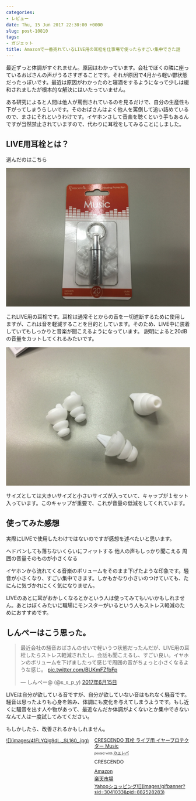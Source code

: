 ```yaml
---
categories:
- レビュー
date: Thu, 15 Jun 2017 22:30:00 +0000
slug: post-10810
tags:
- ガジェット
title: Amazonで一番売れているLIVE用の耳栓を仕事場で使ったらすごい集中できた話
---
```


最近ずっと体調がすぐれません。原因はわかっています。会社でぼくの隣に座っているおばさんの<stgrong>声がうるさすぎる</stgrong>ことです。それが原因で4月から軽い鬱状態だったっぽいです。最近は原因がわかったのと寝酒をするようになって少しは緩和されましたが根本的な解決にはいたっていません。

ある研究によると人間は他人が罵倒されているのを見るだけで、自分の生産性も下がってしまうらしいです。そのおばさんはよく他人を罵倒して追い詰めているので、まさにそれというわけです。イヤホンさして音楽を聴くという手もあるんですが当然禁止されていますので、代わりに耳栓をしてみることにしました。<!--more--><h2>LIVE用耳栓とは？</h2>
選んだのはこちら

![](images/IIMG_7484.jpg)

これLIVE用の耳栓です。耳栓は通常そとからの音を一切遮断するために使用しますが、これは音を軽減することを目的としています。そのため、LIVE中に装着していてもしっかりと音楽が聞こえるようになっています。
説明によると20dBの音量をカットしてくれるみたいです。

![](images/IIMG_7485.jpg)

サイズとしては大きいサイズと小さいサイズが入っていて、キャップが１セット入っています。このキャップが重要で、これが音量の低減をしてくれています。

<!--ご覧のように完全に密封していないため音が聞こえます。-->


<h2>使ってみた感想</h2>

実際にLIVEで使用したわけではないのですが感想を述べたいと思います。

ヘドバンしても落ちないくらいにフィットする
他人の声もしっかり聞こえる
周囲の音量そのものが小さくなる

イヤホンから流れてくる音楽のボリュームをそのまま下げたような印象です。騒音が小さくなり、すごい集中できます。しかもかなり小さいのつけていても、たにんに気づかれにくく気になりません。

LIVEのあとに耳がおかしくなるとかという人は使ってみてもいいかもしれません。あとはぼくみたいに職場にモンスターがいるという人もストレス軽減のためにおすすめです。


<h2>しんぺーはこう思った。</h2>

<blockquote class="twitter-tweet" data-lang="ja"><p lang="ja" dir="ltr">最近会社の騒音おばさんのせいで軽いうつ状態だったんだが、LIVE用の耳栓したらストレス軽減されたし、会話も聞こえるし、すごい良い。イヤホンのボリュームを下げましたって感じで周囲の音がちょっと小さくなるような感じ。 <a href="https://t.co/BUKmFZfbFp">pic.twitter.com/BUKmFZfbFp</a></p>&mdash; しんぺー@ (@s_s_p_y) <a href="https://twitter.com/s_s_p_y/status/875460989013053441">2017年6月15日</a></blockquote>
<script async src="//platform.twitter.com/widgets.js" charset="utf-8"></script>

LIVEは自分が欲している音ですが、自分が欲していない音はもれなく騒音です。
騒音は思ったよりも心身を蝕み、体調にも変化を与えてしまうようです。もし近くに騒音を出す人や物があって、最近なんだか体調がよくないとか集中できないなんて人は一度試してみてください。

もしかしたら、改善されるかもしれません。

<div class="kaerebalink-box" style="text-align:left;padding-bottom:20px;font-size:small;/zoom: 1;overflow: hidden;"><div class="kaerebalink-image" style="float:left;margin:0 15px 10px 0;"><a href="http://www.amazon.co.jp/exec/obidos/ASIN/B00IYJ8VOG/warawareotoko-22/" target="_blank" >![](images/41FLYQlg9dL._SL160_.jpg)</a></div><div class="kaerebalink-info" style="line-height:120%;/zoom: 1;overflow: hidden;"><div class="kaerebalink-name" style="margin-bottom:10px;line-height:120%"><a href="http://www.amazon.co.jp/exec/obidos/ASIN/B00IYJ8VOG/warawareotoko-22/" target="_blank" >CRESCENDO 耳栓 ライブ用 イヤープロテクター Music</a><div class="kaerebalink-powered-date" style="font-size:8pt;margin-top:5px;font-family:verdana;line-height:120%">posted with <a href="http://kaereba.com" rel="nofollow" target="_blank">カエレバ</a></div></div><div class="kaerebalink-detail" style="margin-bottom:5px;"> CRESCENDO     </div><div class="kaerebalink-link1" style="margin-top:10px;"><div class="shoplinkamazon" style="margin:5px 0"><a href="http://www.amazon.co.jp/gp/search?keywords=%E3%81%84%E3%82%84%E3%83%BC%E3%83%97%E3%83%AD%E3%83%86%E3%82%AF%E3%82%BF%E3%83%BC&__mk_ja_JP=%E3%82%AB%E3%82%BF%E3%82%AB%E3%83%8A&tag=warawareotoko-22" target="_blank" >Amazon</a></div><div class="shoplinkrakuten" style="margin:5px 0"><a href="https://hb.afl.rakuten.co.jp/hgc/0f6e221b.2eb9748a.0f6e221c.35cc1e84/?pc=http%3A%2F%2Fsearch.rakuten.co.jp%2Fsearch%2Fmall%2F%25E3%2581%2584%25E3%2582%2584%25E3%2583%25BC%25E3%2583%2597%25E3%2583%25AD%25E3%2583%2586%25E3%2582%25AF%25E3%2582%25BF%25E3%2583%25BC%2F-%2Ff.1-p.1-s.1-sf.0-st.A-v.2%3Fx%3D0%26scid%3Daf_ich_link_urltxt%26m%3Dhttp%3A%2F%2Fm.rakuten.co.jp%2F" target="_blank" >楽天市場</a></div><div class="shoplinkyahoo" style="margin:5px 0"><a href="//ck.jp.ap.valuecommerce.com/servlet/referral?sid=3041033&pid=882528283&vc_url=http%3A%2F%2Fsearch.shopping.yahoo.co.jp%2Fsearch%3Fp%3D%25E3%2581%2584%25E3%2582%2584%25E3%2583%25BC%25E3%2583%2597%25E3%2583%25AD%25E3%2583%2586%25E3%2582%25AF%25E3%2582%25BF%25E3%2583%25BC&vcptn=kaereba" target="_blank" >Yahooショッピング![](images/gifbanner?sid=3041033&pid=882528283)</a></div></div></div><div class="booklink-footer" style="clear: left"></div></div>